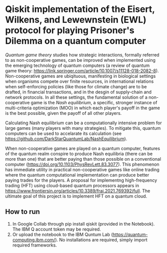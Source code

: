 # Qiskit implementation of the Eisert, Wilkens, and Lewewnstein (EWL) protocol for playing Prisoner's Dilemma on a quantum computer

*Quantum game theory* studies how strategic interactions, formally referred to as non-cooperative games, can be improved when implemented using the emerging technology of quantum computers (a review of quantum game theory: https://link.springer.com/article/10.1007/s11128-018-2082-8). Non-cooperative games are ubiqituous, manifesting in biological settings when organisms compete over finite resources, in international relations when self-enforcing policies (like those for climate change) are to be drafted, in financial transactions, and in the desgin of supply-chain and network protocols. In all these settings, the fundamental solution of a non-cooperative game is the *Nash equilibrium*, a specific, stronger instance of multi-criteria optimization (MOO) in which each player's payoff in the game is the best possible, given the payoff of all other players. 

Calculating Nash equilibrium can be a computationally intensive problem for large games (many players with many strategies). To mitigate this, quantum computers can be used to accelarate its calculation (see https://github.com/DarkStarQuantumLab/NashEquilibrium). 

When non-cooperative games are played on a quantum computer, features of the quantum realm conspire to produce Nash equilibria (there can be more than one) that are better paying than those possible on a conventional computer (https://doi.org/10.1103/PhysRevLett.83.3077). This phenomenon has immediate utility in practical non-cooperative games like online trading where the quantum computational implementation can produce better paying trades for the players. A proposal for implementng high-frequency trading (HFT) using cloud-based quantum processors appears in https://www.frontiersin.org/articles/10.3389/frai.2021.769392/full. The ultimate goal of this project is to implement HFT on a quantum cloud.



## How to run

1. In Google Collab through pip install qiskit (provided in the Notebook). The IBM Q account token may be required. 
2. Or upload the notebook to the IBM Quntum Lab (https://quantum-computing.ibm.com/). No installations are required, simply import required frameworks.
